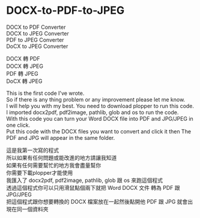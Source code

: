 # DOCX-to-PDF-to-JPEG
DOCX to PDF Converter  
DOCX to JPEG Converter  
PDF to JPEG Converter  
DoCX to JPEG Converter  
  
DOCX 轉 PDF  
DOCX 轉 JPEG  
PDF 轉 JPEG  
DoCX 轉 JPEG  
  
  
This is the first code I've wrote.  
So if there is any thing problem or any improvement please let me know.  
I will help you with my best.
You need to download plopper to run this code.  
I imported docx2pdf, pdf2image, pathlib, glob and os to run the code.  
With this code you can turn your Word DOCX file into PDF and JPG/JPEG in one click.   
Put this code with the DOCX files you want to convert and click it then The PDF and JPG will appear in the same folder.
  

這是我第一次寫的程式  
所以如果有任何問題或能改進的地方請讓我知道  
如果有任何需要幫忙的地方我會盡量幫你  
你需要下載plopper才能使用  
我匯入了 docx2pdf, pdf2image, pathlib, glob 跟 os 來跑這個程式  
透過這個程式你可以只用滑鼠點個兩下就把 Word DOCX 文件 轉為 PDF 跟 JPG/JPEG    
把這個程式跟你想要轉換的 DOCX 檔案放在一起然後點開他 PDF 跟 JPG 就會出現在同一個資料夾
